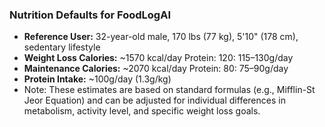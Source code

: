 ### Nutrition Defaults for FoodLogAI

- **Reference User:** 32-year-old male, 170 lbs (77 kg), 5'10" (178 cm), sedentary lifestyle
- **Weight Loss Calories:** ~1570 kcal/day Protein: 120: 115–130g/day
- **Maintenance Calories:** ~2070 kcal/day Protein: 80: 75–90g/day
- **Protein Intake:** ~100g/day (1.3g/kg)
- Note: These estimates are based on standard formulas (e.g., Mifflin-St Jeor Equation) and can be adjusted for individual differences in metabolism, activity level, and specific weight loss goals.
